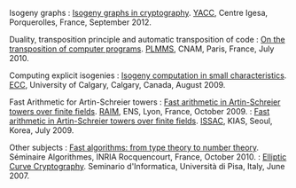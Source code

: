 Isogeny graphs
: [Isogeny graphs in cryptography](http://www.prism.uvsq.fr/~dfl/talks/yacc-27-09-12.pdf).
	[YACC](http://yacc.univ-tln.fr/), Centre Igesa, Porquerolles, France, September 2012.

Duality, transposition principle and automatic transposition of code
: [On the transposition of computer programs](http://www.prism.uvsq.fr/~dfl/talks/plmms-08-07-10.pdf). [PLMMS](http://dream.inf.ed.ac.uk/events/plmms-2010/), CNAM, Paris, France, July 2010.

Computing explicit isogenies
: [Isogeny computation in small characteristics](http://www.prism.uvsq.fr/~dfl/talks/ecc-25-08-09.pdf).
	[ECC](http://ecc.math.ucalgary.ca), University of Calgary,
	Calgary, Canada, August 2009.
	      
Fast Arithmetic for Artin-Schreier towers
: [Fast arithmetic in Artin-Schreier towers over finite fields](http://www.prism.uvsq.fr/~dfl/talks/raim-28-10-09.pdf). [RAIM](http://www.ens-lyon.fr/LIP/Arenaire/RAIM09/),
	ENS, Lyon, France, October 2009.
: [Fast arithmetic in Artin-Schreier towers over finite fields](http://www.prism.uvsq.fr/~dfl/talks/issac-31-07-09.pdf). [ISSAC](http://issac2009.kias.re.kr/), KIAS, Seoul, Korea, July 2009.
  
Other subjects
: [Fast algorithms: from type theory to number theory](http://www.prism.uvsq.fr/~dfl/talks/algo-25-10-10.pdf). Séminaire
	Algorithmes, INRIA Rocquencourt, France, October 2010.
: [Elliptic Curve Cryptography](http://www.prism.uvsq.fr/~dfl/talks/pisa-jun-07.pdf). Seminario
	d'Informatica, Universit&agrave; di Pisa, Italy, June 2007.
